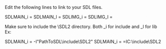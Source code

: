 Edit the following lines to link to your SDL files.

SDLMAIN_i = 
SDLMAIN_l = 
SDLIMG_i = 
SDLIMG_l =

Make sure to include the \SDL2 directory.
Both _i for include and _l for lib
Ex:

SDLMAIN_i = -I"PathToSDL\include\SDL2"
SDLMAIN_i = =IC:\include\SDL2